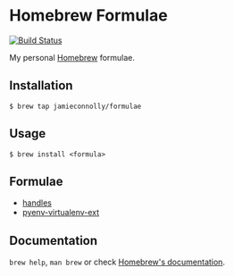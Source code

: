 # Homebrew Formulae

[![Build Status][build-status-image]][build-status-url]

My personal [Homebrew](http://brew.sh/) formulae.

## Installation

```
$ brew tap jamieconnolly/formulae
```

## Usage

```
$ brew install <formula>
```

## Formulae

- [handles](https://github.com/jamieconnolly/handles)
- [pyenv-virtualenv-ext](https://github.com/jamieconnolly/pyenv-virtualenv-ext)

## Documentation

`brew help`, `man brew` or check [Homebrew's documentation](http://docs.brew.sh/).

[build-status-image]: https://api.travis-ci.org/jamieconnolly/homebrew-formulae.svg?branch=master
[build-status-url]: https://travis-ci.org/jamieconnolly/homebrew-formulae
